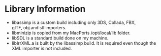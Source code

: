 Library Information
===================

- libassimp is a custom build including only 3DS, Collada, FBX,  
  glTF, obj and stl importers.
- libminizip is copied from my MacPorts /opt/local/lib folder.
- libSDL is a standard build done on my machine.
- libIrrXML.a is built by the libassimp build. It is required
  even though the XML importer is not included.
